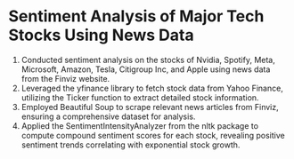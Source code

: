 # Sentiment Analysis of Major Tech Stocks Using News Data
1. Conducted sentiment analysis on the stocks of Nvidia, Spotify, Meta, Microsoft, Amazon, Tesla, Citigroup Inc, and Apple using news data from the Finviz website.
2. Leveraged the yfinance library to fetch stock data from Yahoo Finance, utilizing the Ticker function to extract detailed stock information.
3. Employed Beautiful Soup to scrape relevant news articles from Finviz, ensuring a comprehensive dataset for analysis.
4. Applied the SentimentIntensityAnalyzer from the nltk package to compute compound sentiment scores for each stock, revealing positive sentiment trends correlating with exponential stock growth.
